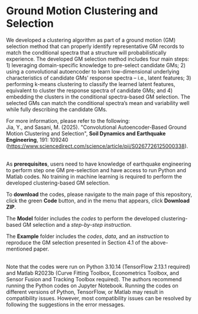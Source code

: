 # Ground Motion Clustering and Selection 
We developed a clustering algorithm as part of a ground motion (GM) selection method that can properly identify representative GM records to match the conditional spectra that a structure will probabilistically experience. The developed GM selection method includes four main steps: 1) leveraging domain-specific knowledge to pre-select candidate GMs; 2) using a convolutional autoencoder to learn low-dimensional underlying characteristics of candidate GMs’ response spectra – i.e., latent features; 3) performing k-means clustering to classify the learned latent features, equivalent to cluster the response spectra of candidate GMs; and 4) embedding the clusters in the conditional spectra-based GM selection. The selected GMs can match the conditional spectra’s mean and variability well while fully describing the candidate GMs.

For more information, please refer to the following:\
Jia, Y., and Sasani, M. (2025). "Convolutional Autoencoder-Based Ground Motion Clustering and Selection", **Soil Dynamics and Earthquake Engineering**, 191: 109240 (https://www.sciencedirect.com/science/article/pii/S0267726125000338).
<br/><br/>

As **prerequisites**, users need to have knowledge of earthquake engineering to perform step one GM pre-selection and have access to run Python and Matlab codes. No training in machine learning is required to perform the developed clustering-based GM selection. 

To **download** the codes, please navigate to the main page of this repository, click the green **Code** button, and in the menu that appears, click **Download ZIP**. 

The **Model** folder includes the *codes* to perform the developed clustering-based GM selection and a *step-by-step instruction*. 

The **Example** folder includes the *codes*, *data*, and an *instruction* to reproduce the GM selection presented in Section 4.1 of the above-mentioned paper.
<br/><br/>

Note that the codes were run on Python 3.10.14 (TensorFlow 2.13.1 required) and Matlab R2023b (Curve Fitting Toolbox, Econometrics Toolbox, and Sensor Fusion and Tracking Toolbox required). The authors recommend running the Python codes on Jupyter Notebook. Running the codes on different versions of Python, TensorFlow, or Matlab may result in compatibility issues. However, most compatibility issues can be resolved by following the suggestions in the error messages.
